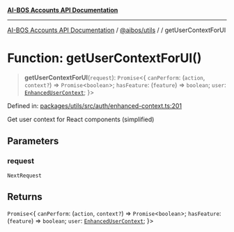 [**AI-BOS Accounts API Documentation**](../../../README.md)

***

[AI-BOS Accounts API Documentation](../../../README.md) / [@aibos/utils](../README.md) / [](../README.md) / getUserContextForUI

# Function: getUserContextForUI()

> **getUserContextForUI**(`request`): `Promise`\<\{ `canPerform`: (`action`, `context?`) => `Promise`\<`boolean`\>; `hasFeature`: (`feature`) => `boolean`; `user`: [`EnhancedUserContext`](../interfaces/EnhancedUserContext.md); \}\>

Defined in: [packages/utils/src/auth/enhanced-context.ts:201](https://github.com/pohlai88/accounts/blob/48103fb36d28b2b9bfb33472b6de2f719773cde9/packages/utils/src/auth/enhanced-context.ts#L201)

Get user context for React components (simplified)

## Parameters

### request

`NextRequest`

## Returns

`Promise`\<\{ `canPerform`: (`action`, `context?`) => `Promise`\<`boolean`\>; `hasFeature`: (`feature`) => `boolean`; `user`: [`EnhancedUserContext`](../interfaces/EnhancedUserContext.md); \}\>
